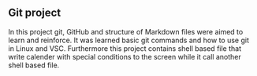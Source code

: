 ## Git project
In this project git, GitHub and structure of Markdown files were aimed to learn and reinforce. It was learned basic git commands and how to use git in Linux and VSC. Furthermore this project contains shell based file that write calender with special conditions to the screen while it call another shell based file.
